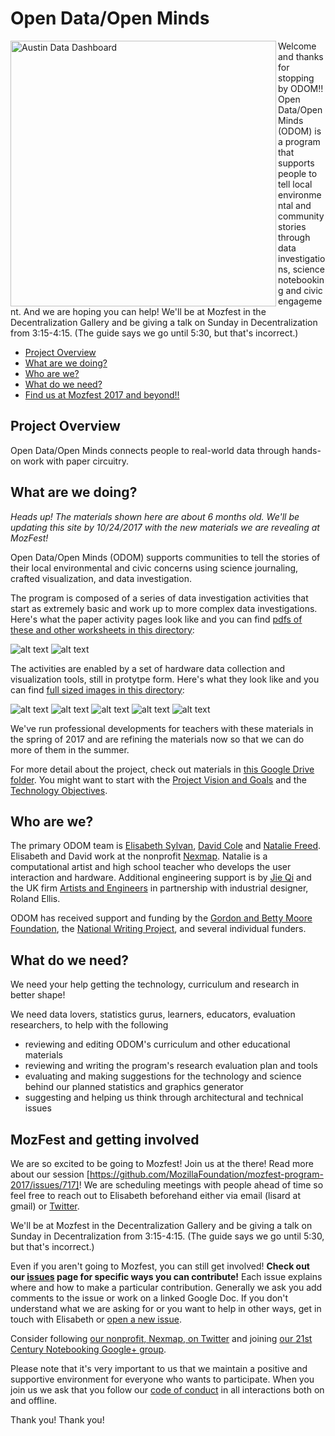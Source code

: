 # Open Data/Open Minds 

<p><img src="http://www.lisard.com/images/IMG_5316.JPG" width=425 alt="Austin Data Dashboard" align=left> 
Welcome and thanks for stopping by ODOM!! Open Data/Open Minds (ODOM) is a program that supports people to tell local environmental and community stories through data investigations, science notebooking and civic engagement. And we are hoping you can help! We'll be at Mozfest in the Decentralization Gallery and be giving a talk on Sunday in Decentralization from 3:15-4:15. (The guide says we go until 5:30, but that's incorrect.) </p>

* [Project Overview](#project-overview)
* [What are we doing?](#what-are-we-doing)
* [Who are we?](#who-are-we)
* [What do we need?](#what-do-we-need)
* [Find us at Mozfest 2017 and beyond!!](#mozfest-and-getting-involved)

## Project Overview
Open Data/Open Minds connects people to real-world data through hands-on work with paper circuitry.  

## What are we doing?
<i>Heads up! The materials shown here are about 6 months old. We'll be updating this site by 10/24/2017 with the new materials we are revealing at MozFest!</i>

Open Data/Open Minds (ODOM) supports communities  to tell the stories of their local environmental and civic concerns using science journaling, crafted visualization, and data investigation.
 
The program is composed of a series of data investigation activities that start as extremely basic and work up to more complex data investigations. Here's what the paper activity pages look like and you can find [pdfs of these and  other worksheets in this directory](https://drive.google.com/drive/folders/0B8MEcymBo7h8YTBCU0tQRXdjOG8?usp=sharing):

![alt text](http://www.lisard.com/wp-content/uploads/2013/03/CreativeProcessWorksheet-174x174.png "Creative Process Worksheet")
![alt text](http://www.lisard.com/wp-content/uploads/2013/03/ResearchProcessWorksheet-174x174.png "Research Process Worksheet")

The activities are enabled by a set of hardware data collection and visualization tools, still in protytpe form. Here's what they look like  and you can find [full sized images in this directory](https://drive.google.com/drive/folders/0B8MEcymBo7h8RVBORmdEdFczRDA?usp=sharing):

![alt text](http://www.lisard.com/wp-content/uploads/2017/04/ODOMprototypeFrontCoverUSB-174x174.jpg "Science Journal")
![alt text](http://www.lisard.com/wp-content/uploads/2013/03/NataliesPrototypeTightCropWebSize-174x174.jpg "Data Collector")
![alt text](http://www.lisard.com/wp-content/uploads/2017/04/ODOMprototypePageTurn-174x174.jpg "Demonstrating Turning Pages in Journal Prototype") 
![alt text](http://www.lisard.com/wp-content/uploads/2017/04/ODOMprototypeUSBClipBoard-174x174.jpg "Clipboard Prototype Plugged In")
![alt text](http://www.lisard.com/wp-content/uploads/2017/04/ODOMprototypeLEDClipboard-174x174.jpg "Clipboard Prototype Example Vizualization")

We've run professional developments for teachers with these materials in the spring of 2017 and are refining the materials now so that we can do more of them in the summer. 

For more detail about the project, check out materials in [this Google Drive folder](https://drive.google.com/drive/folders/0B8MEcymBo7h8OUpHVkFBOG0xS0E?usp=sharing). You might want to start with the [Project Vision and Goals](https://docs.google.com/document/d/12yEp6Rg0VhgX0aM_Hl7zGy6DpqGKIa7Nn9O9P0VgFR0/edit?usp=sharing) and the [Technology Objectives](https://drive.google.com/open?id=1l1jCFNRfb0_I4zldiBTfecxD4fqWlZFUCq8y72VofPg). 

## Who are we?

The primary ODOM team is [Elisabeth Sylvan](http://lisard.com), [David Cole](http://cv2.com) and [Natalie Freed](http://nataliefreed.com). Elisabeth and David work at the nonprofit [Nexmap](http://www.nexmap.org). Natalie is a computational artist and high school teacher who develops the user interaction and hardware. Additional engineering support is by [Jie Qi](http://technolojie.com/) and the UK firm [Artists and Engineers](http://artistsandengineers.co.uk) in partnership with industrial designer, Roland Ellis. 

ODOM has received support and funding by the [Gordon and Betty Moore Foundation](https://www.moore.org/), the [National Writing Project](https://www.nwp.org/), and several individual funders.

## What do we need?

We need your help getting the technology, curriculum and research in better shape!

We need data lovers, statistics gurus, learners, educators, evaluation researchers, to help with the following 

* reviewing and editing ODOM's curriculum and other educational materials
* reviewing and writing the program's research evaluation plan and tools
* evaluating and making suggestions for the technology and science behind our planned statistics and graphics generator 
* suggesting and helping us think through architectural and technical issues

## MozFest and getting involved

We are so excited to be going to Mozfest! Join us at the there! Read more about our session [https://github.com/MozillaFoundation/mozfest-program-2017/issues/717]! We are scheduling meetings with people ahead of time so feel free to reach out to Elisabeth beforehand either via email (lisard at gmail) or [Twitter](https://twitter.com/lisard).

We'll be at Mozfest in the Decentralization Gallery and be giving a talk on Sunday in Decentralization from 3:15-4:15. (The guide says we go until 5:30, but that's incorrect.) 

Even if you aren't going to Mozfest, you can still get involved! <b>Check out our [issues](../../issues) page for specific ways you can contribute!</b> Each issue explains where and how to make a particular contribution. Generally we ask you add comments to the issue or work on a linked Google Doc. If you don't understand what we are asking for or you want to help in other ways, get in touch with Elisabeth or [open a new issue](../../issues).

Consider following [our nonprofit, Nexmap, on Twitter](http://twitter.com/sfnexmap) and joining [our 21st Century Notebooking Google+ group](https://plus.google.com/u/0/communities/106297899247135466221?cfem=1).

Please note that it's very important to us that we maintain a positive and supportive environment for everyone who wants to participate. When you join us we ask that you follow our [code of conduct](CODE_OF_CONDUCT.md) in all interactions both on and offline.

Thank you! Thank you!


